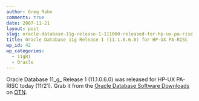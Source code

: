```yaml
---
author: Greg Rahn
comments: true
date: 2007-11-21
layout: post
slug: oracle-database-11g-release-1-111060-released-for-hp-ux-pa-risc
title: Oracle Database 11g Release 1 (11.1.0.6.0) for HP-UX PA-RISC
wp_id: 42
wp_categories:
  - 11gR1
  - Oracle
---
```


Oracle Database 11_g_ Release 1 (11.1.0.6.0) was released for HP-UX PA-RISC today (11/21).  Grab it from the [Oracle Database Software Downloads](http://www.oracle.com/technology/software/products/database/index.html) on [OTN](http://otn.oracle.com).
